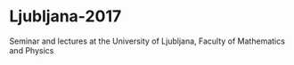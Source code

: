 # Ljubljana-2017
Seminar and lectures at the University of Ljubljana, Faculty of Mathematics and Physics
